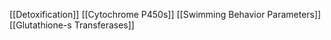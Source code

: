 [[Detoxification]]
[[Cytochrome P450s]]
[[Swimming Behavior Parameters]]
[[Glutathione-s Transferases]]
